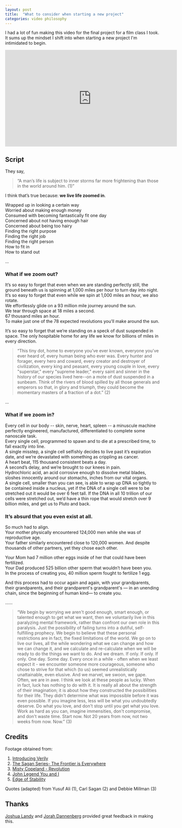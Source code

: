 ```yaml
---
layout: post
title:  "What to consider when starting a new project"
categories: video philosophy
---
```


I had a lot of fun making this video for the final project for a film class I took. It sums up the mindset I shift into when starting a new project I'm intimidated to begin.

<iframe width="560" height="315" src="https://www.youtube.com/embed/dFx77W_3jQo" frameborder="0" allowfullscreen></iframe>

## Script
They say,  

> “A man’s life is subject to inner storms far more frightening than those in the world around him. (1)”  

I think that’s true because: **we live life zoomed in**.  

Wrapped up in looking a certain way  
Worried about making enough money  
Consumed with becoming fantastically fit one day  
Concerned about not having enough hair  
Concerned about being too hairy  
Finding the right purpose  
Finding the right job  
Finding the right person  
How to fit in  
How to stand out  

...

### What if we zoom **out**?

It’s so easy to forget that even when we are standing perfectly still, the ground beneath us is spinning at 1,000 miles per hour to turn day into night.  
It’s so easy to forget that even while we spin at 1,000 miles an hour, we also rotate.  
We effortlessly glide on a 93 million mile journey around the sun.  
We tear through space at 18 miles a second.  
67 thousand miles an hour.  
To make just one of the 78 expected revolutions you’ll make around the sun.  

It’s so easy to forget that we’re standing on a speck of dust suspended in space. The only hospitable home for any life we know for billions of miles in every direction.    

> “This tiny dot, home to everyone you’ve ever known, everyone you’ve ever heard of,
every human being who ever was. Every hunter and forager, every hero and coward,
every creator and destroyer of civilization, every king and peasant, every young couple
in love, every "superstar," every "supreme leader," every saint and sinner in the history
of our species lived here--on a mote of dust suspended in a sunbeam. Think of the rivers of blood spilled by all those generals and emperors so that, in glory and triumph,
they could become the momentary masters of a fraction of a dot.” (2)

...

### What if we zoom **in**?

Every cell in our body -- skin, nerve, heart, spleen -- a minuscule machine perfectly engineered, manufactured, differentiated to complete some nanoscale task.  
Every single cell, programmed to spawn and to die at a prescribed time, to fall exactly into line.  
A single misstep, a single cell selfishly decides to live past it’s expiration date, and we’re devastated with something as crippling as cancer.  
A heart beat, 115 thousand consistent beats a day.  
A second’s delay, and we’re brought to our knees in pain.   
Hydrochloric acid, an acid corrosive enough to dissolve metal blades, sloshes
innocently around our stomachs, inches from our vital organs.  
A single cell, smaller than you can see, is able to wrap up DNA so tightly to be contained inside a nucleus, yet if the DNA of a single cell were to be stretched out it would be over 6 feet tall. If the DNA in all 10 trillion of our cells were stretched out, we’d have a thin rope that would stretch over 9 billion miles, and get us to Pluto and back.  

### It’s absurd that you even exist at all.  
So much had to align.  
Your mother physically encountered 124,000 men while she was of reproductive age.  
Your father similarly encountered close to 120,000 women. And despite thousands of other partners, yet they chose each other.  

Your Mom had 7 million other eggs inside of her that could have been fertilized.  
Your Dad produced 525 billion other sperm that wouldn’t have been you.  
In the process of creating you, 40 million sperm fought to fertilize 1 egg.  

And this process had to occur again and again, with your grandparents, their
grandparents, and their grandparent's grandparent's — in an unending chain, since the
beginning of human kind— to create you.  

......

> “We begin by worrying we aren't good enough, smart enough, or talented enough to get
what we want, then we voluntarily live in this paralyzing mental framework, rather than
confront our own role in this paralysis. Just the possibility of failing turns into a dutiful,
self-fulfilling prophecy. We begin to believe that these personal restrictions are in fact,
the fixed limitations of the world. We go on to live our lives, all the while wondering what
we can change and how we can change it, and we calculate and re-calculate when we
will be ready to do the things we want to do. And we dream. If only. If only. If only.
One day. Some day.
Every once in a while - often when we least expect it - we encounter someone more
courageous, someone who chose to strive for that which (to us) seemed unrealistically
unattainable, even elusive. And we marvel, we swoon, we gape. Often, we are in awe. I
think we look at these people as lucky. When in fact, luck has nothing to do with it. It is
really all about the strength of their imagination; it is about how they constructed the
possibilities for their life. They didn't determine what was impossible before it was even
possible.
If you imagine less, less will be what you undoubtedly deserve. Do what you love, and
don't stop until you get what you love. Work as hard as you can, imagine immensities,
don't compromise, and don't waste time. Start now. Not 20 years from now, not two
weeks from now. Now.” (3)

## Credits

Footage obtained from:  

1. [Introducing Verily](https://www.youtube.com/watch?v=Lyv0_GIGSbY)
2. [The Sagan Series- The Frontier is Everywhere](https://www.youtube.com/watch?v=oY59wZdCDo0)
3. [Misty Copeland - Revolution](https://www.youtube.com/watch?v=Pi3bc9lS3rg)
4. [John Legend You and I](https://www.youtube.com/watch?v=Pi3bc9lS3rg)
5. [Edge of Stability](https://vimeo.com/133202655)  

Quotes (adapted) from Yusuf Ali (1), Carl Sagan (2) and Debbie Millman (3)

## Thanks
[Joshua Landy](https://dlcl.stanford.edu/people/joshua-landy) and [Jorah Dannenberg](https://philosophy.stanford.edu/people/jorah-dannenberg) provided great feedback in making this.
